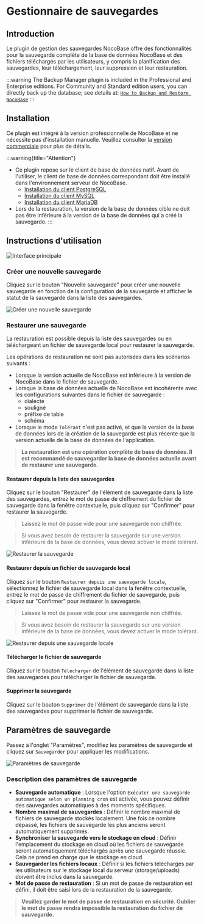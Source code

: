 # Gestionnaire de sauvegardes

<PluginInfo licenseBundled="true" name="backups"></PluginInfo>

## Introduction

Le plugin de gestion des sauvegardes NocoBase offre des fonctionnalités pour la sauvegarde complète de la base de données NocoBase et des fichiers téléchargés par les utilisateurs, y compris la planification des sauvegardes, leur téléchargement, leur suppression et leur restauration.

:::warning
The Backup Manager plugin is included in the Professional and Enterprise editions. For Community and Standard edition users, you can directly back up the database; see details at: [`How to Backup and Restore NocoBase`](https://www.nocobase.com/en/blog/nocobase-backup-restore)
:::


## Installation

Ce plugin est intégré à la version professionnelle de NocoBase et ne nécessite pas d'installation manuelle. Veuillez consulter la [version commerciale](https://www.nocobase.com/en/commercial) pour plus de détails.

:::warning{title="Attention"}

- Ce plugin repose sur le client de base de données natif. Avant de l'utiliser, le client de base de données correspondant doit être installé dans l'environnement serveur de NocoBase.
  - [Installation du client PostgreSQL](./installation/postgres.md)
  - [Installation du client MySQL](./installation/mysql.md)
  - [Installation du client MariaDB](./installation/mariadb.md)
- Lors de la restauration, la version de la base de données cible ne doit pas être inférieure à la version de la base de données qui a créé la sauvegarde.
  :::

## Instructions d'utilisation

![Interface principale](./static/main-screen.png)

### Créer une nouvelle sauvegarde

Cliquez sur le bouton "Nouvelle sauvegarde" pour créer une nouvelle sauvegarde en fonction de la configuration de la sauvegarde et afficher le statut de la sauvegarde dans la liste des sauvegardes.

![Créer une nouvelle sauvegarde](./static/new-backup.png)

### Restaurer une sauvegarde

La restauration est possible depuis la liste des sauvegardes ou en téléchargeant un fichier de sauvegarde local pour restaurer la sauvegarde.

Les opérations de restauration ne sont pas autorisées dans les scénarios suivants :

- Lorsque la version actuelle de NocoBase est inférieure à la version de NocoBase dans le fichier de sauvegarde.
- Lorsque la base de données actuelle de NocoBase est incohérente avec les configurations suivantes dans le fichier de sauvegarde :
  - dialecte
  - souligné
  - préfixe de table
  - schéma
- Lorsque le mode `Tolérant` n'est pas activé, et que la version de la base de données lors de la création de la sauvegarde est plus récente que la version actuelle de la base de données de l'application.

> **La restauration est une opération complète de base de données. Il est recommandé de sauvegarder la base de données actuelle avant de restaurer une sauvegarde.**

#### Restaurer depuis la liste des sauvegardes

Cliquez sur le bouton "Restaurer" de l'élément de sauvegarde dans la liste des sauvegardes, entrez le mot de passe de chiffrement du fichier de sauvegarde dans la fenêtre contextuelle, puis cliquez sur "Confirmer" pour restaurer la sauvegarde.

> Laissez le mot de passe vide pour une sauvegarde non chiffrée.

> Si vous avez besoin de restaurer la sauvegarde sur une version inférieure de la base de données, vous devez activer le mode tolérant.

![Restaurer la sauvegarde](./static/restore-backup.png)

#### Restaurer depuis un fichier de sauvegarde local

Cliquez sur le bouton `Restaurer depuis une sauvegarde locale`, sélectionnez le fichier de sauvegarde local dans la fenêtre contextuelle, entrez le mot de passe de chiffrement du fichier de sauvegarde, puis cliquez sur "Confirmer" pour restaurer la sauvegarde.

> Laissez le mot de passe vide pour une sauvegarde non chiffrée.

> Si vous avez besoin de restaurer la sauvegarde sur une version inférieure de la base de données, vous devez activer le mode tolérant.

![Restaurer depuis une sauvegarde locale](./static/restore-from-local.png)

#### Télécharger le fichier de sauvegarde

Cliquez sur le bouton `Télécharger` de l'élément de sauvegarde dans la liste des sauvegardes pour télécharger le fichier de sauvegarde.

#### Supprimer la sauvegarde

Cliquez sur le bouton `Supprimer` de l'élément de sauvegarde dans la liste des sauvegardes pour supprimer le fichier de sauvegarde.

## Paramètres de sauvegarde

Passez à l'onglet "Paramètres", modifiez les paramètres de sauvegarde et cliquez sur `Sauvegarder` pour appliquer les modifications.

![Paramètres de sauvegarde](./static/backup-settings.png)

### Description des paramètres de sauvegarde

- **Sauvegarde automatique** : Lorsque l'option `Exécuter une sauvegarde automatique selon un planning cron` est activée, vous pouvez définir des sauvegardes automatiques à des moments spécifiques.
- **Nombre maximal de sauvegardes** : Définir le nombre maximal de fichiers de sauvegarde stockés localement. Une fois ce nombre dépassé, les fichiers de sauvegarde les plus anciens seront automatiquement supprimés.
- **Synchroniser la sauvegarde vers le stockage en cloud** : Définir l'emplacement du stockage en cloud où les fichiers de sauvegarde seront automatiquement téléchargés après une sauvegarde réussie. Cela ne prend en charge que le stockage en cloud.
- **Sauvegarder les fichiers locaux** : Définir si les fichiers téléchargés par les utilisateurs sur le stockage local du serveur (storage/uploads) doivent être inclus dans la sauvegarde.
- **Mot de passe de restauration** : Si un mot de passe de restauration est défini, il doit être saisi lors de la restauration de la sauvegarde.

> **Veuillez garder le mot de passe de restauration en sécurité. Oublier le mot de passe rendra impossible la restauration du fichier de sauvegarde.**
